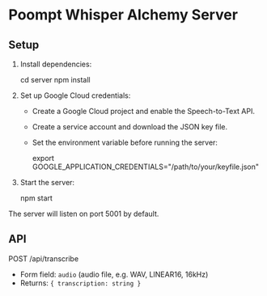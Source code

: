 # Poompt Whisper Alchemy Server

## Setup

1. Install dependencies:

    cd server
    npm install

2. Set up Google Cloud credentials:
   - Create a Google Cloud project and enable the Speech-to-Text API.
   - Create a service account and download the JSON key file.
   - Set the environment variable before running the server:
     
     export GOOGLE_APPLICATION_CREDENTIALS="/path/to/your/keyfile.json"

3. Start the server:

    npm start

The server will listen on port 5001 by default.

## API

POST /api/transcribe
- Form field: `audio` (audio file, e.g. WAV, LINEAR16, 16kHz)
- Returns: `{ transcription: string }`

